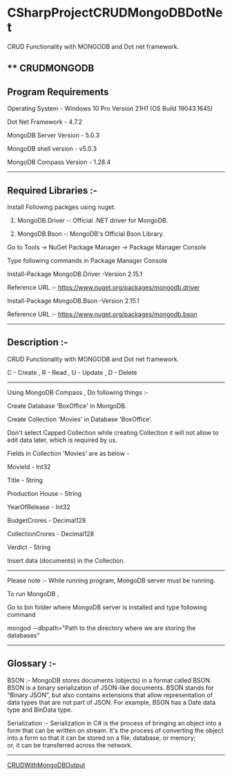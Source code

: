 # CSharpProjectCRUDMongoDBDotNet
CRUD Functionality with MONGODB and Dot net framework.

** CRUDMONGODB
---------------------
Program Requirements
-------------------------------------------------------------------------------------------------------------------------------------------
Operating System  - Windows 10 Pro Version 21H1 (OS Build 19043.1645)

Dot Net Framework - 4.7.2

MongoDB Server Version - 5.0.3

MongoDB shell version - v5.0.3

MongoDB Compass Version - 1.28.4

-------------------------------------------------------------------------------------------------------------------------------------------

Required Libraries :- 
-------------------------------------------------------------------------------------------------------------------------------------------

Install Following packges using nuget.

1. MongoDB.Driver -: Official .NET driver for MongoDB.


2. MongoDB.Bson  -: MongoDB's Official Bson Library.


Go to Tools -> NuGet Package Manager -> Package Manager Console

Type following commands in Package Manager Console 

Install-Package MongoDB.Driver -Version 2.15.1

Reference URL :- https://www.nuget.org/packages/mongodb.driver

Install-Package MongoDB.Bson -Version 2.15.1

Reference URL :- https://www.nuget.org/packages/mongodb.bson


-------------------------------------------------------------------------------------------------------------------------------------------


Description :- 
------------------

CRUD Functionality with MONGODB and Dot net framework.

C - Create , R - Read , U - Update , D - Delete

-------------------------------------------------------------------------------------------------------------------------------------------
Using MongoDB Compass , Do following things :- 

Create Database 'BoxOffice' in MongoDB.

Create Collection 'Movies' in Database 'BoxOffice'.

Don't select Capped Collection while creating Collection it will not allow to edit data later,
which is required by us.

Fields in Collection 'Movies' are as below - 


MovieId -          Int32

Title -            String

Production House - String

YearOfRelease -    Int32

BudgetCrores -     Decimal128

CollectionCrores - Decimal128

Verdict -          String

Insert data (documents) in the Collection.

-------------------------------------------------------------------------------------------------------------------------------------------

Please note :- While running program, MongoDB server must be running. 

To run MongoDB ,

Go to bin folder where MongoDB server is installed and type following command


mongod --dbpath="Path to the directory where we are storing the databases"

-------------------------------------------------------------------------------------------------------------------------------------------

Glossary :- 
-------------

BSON          :- MongoDB stores documents (objects) in a format called BSON. 
                 BSON is a binary serialization of JSON-like documents. 
                 BSON stands for “Binary JSON”, 
                 but also contains extensions that allow representation of data types that are not part of JSON. 
                 For example, BSON has a Date data type and BinData type.

Serialization :- Serialization in C# is the process of bringing an object into a form that can be written on stream.
                 It's the process of converting the object into a form so that it can be stored on a file, database, or memory;        
                 or, it can be transferred across the network.

------------------------------------------------------------------------------------------------------------------------------------------------
[CRUDWithMongoDBOutput](https://user-images.githubusercontent.com/86361080/183069135-2c755fd6-de77-44cb-b4d3-73fbd5d0efbe.jpg)

